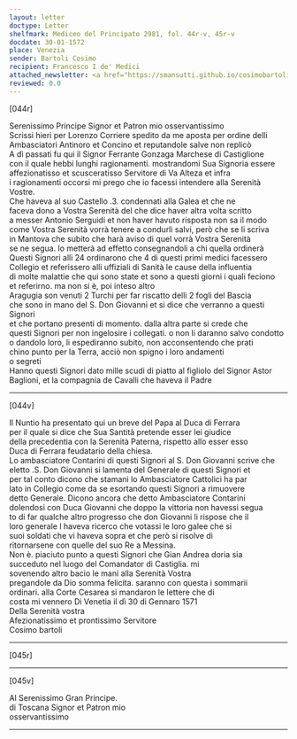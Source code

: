 ```yaml
---
layout: letter
doctype: Letter
shelfmark: Mediceo del Principato 2981, fol. 44r-v, 45r-v
docdate: 30-01-1572
place: Venezia
sender: Bartoli Cosimo
recipient: Francesco I de' Medici
attached_newsletter: <a href="https://smansutti.github.io/cosimobartoli/texts/3081_004/">3081_004</a>
reviewed: 0.0
---
```


[044r]  
  
  
Serenissimo Principe Signor et Patron mio osservantissimo  
Scrissi hieri per Lorenzo Corriere spedito da me aposta per ordine delli  
Ambasciatori Antinoro et Concino et reputandole salve non replicò  
A dì passati fu qui il Signor Ferrante Gonzaga Marchese di Castiglione  
con il quale hebbi lunghi ragionamenti. mostrandomi Sua Signoria essere  
affezionatisso et scusceratisso Servitore di Va Alteza et infra  
i ragionamenti occorsi mi prego che io facessi intendere alla Serenità Vostre.  
Che haveva al suo Castello .3. condennati alla Galea et che ne  
faceva dono a Vostra Serenità del che dice haver altra volta scritto  
a messer Antonio Serguidi et non haver havuto risposta non sa il modo  
come Vostra Serenità vorrà tenere a condurli salvi, però che se li scriva  
in Mantova che subito che harà aviso di quel vorrà Vostra Serenità  
se ne segua. lo metterà ad effetto consegnandoli a chi quella ordinerà  
Questi Signori alli 24 ordinarono che 4 di questi primi medici facessero  
Collegio et referissero alli uffiziali di Sanità le cause della influentia  
di molte malattie che qui sono state et sono a questi giorni i quali feciono  
et referirno. ma non si è, poi inteso altro  
Aragugia son venuti 2 Turchi per far riscatto delli 2 fogli del Bascia  
che sono in mano del S. Don Giovanni et si dice che verranno a questi Signori  
et che portano presenti di momento. dalla altra parte si crede che  
questi Signori per non ingelosire i collegati. o non li daranno salvo condotto  
o dandolo loro, li espediranno subito, non acconsentendo che prati  
chino punto per la Terra, acciò non spigno i loro andamenti  
o segreti  
Hanno questi Signori dato mille scudi di piatto al figliolo del Signor Astor  
Baglioni, et la compagnia de Cavalli che haveva il Padre  
  
---  

[044v]  
  
  
Il Nuntio ha presentato qui un breve del Papa al Duca di Ferrara  
per il quale si dice che Sua Santità pretende esser lei giudice  
della precedentia con la Serenità Paterna, rispetto allo esser esso  
Duca di Ferrara feudatario della chiesa.  
Lo ambasciatore Contarini di questi Signori al S. Don Giovanni scrive che  
eletto .S. Don Giovanni si lamenta del Generale di questi Signori et  
per tal conto dicono che stamani lo Ambasciatore Cattolici ha par  
lato in Collegio come da se esortando questi Signori a rimuovere  
detto Generale. Dicono ancora che detto Ambasciatore Contarini  
dolendosi con Duca Giovanni che doppo la vittoria non havessi segua  
to di far qualche altro progresso che don Giovanni li rispose che il  
loro generale l haveva ricerco che votassi le loro galee che si  
suoi soldati che vi haveva sopra et che però si risolve di  
ritornarsene con quelle del suo Re a Messina.  
Non è. piaciuto punto a questi Signori che Gian Andrea doria sia  
succeduto nel luogo del Comandator di Castiglia. mi  
sovenendo altro bacio le mani alla Serenità Vostra  
pregandole da Dio somma felicita. saranno con questa i sommarii  
ordinari. alla Corte Cesarea si mandaron le lettere che di  
costa mi vennero Di Venetia il dì 30 di Gennaro 1571  
Della Serenità vostra  
Afezionatissimo et prontissimo Servitore  
Cosimo bartoli  
  
---  

[045r]  
  
  
  
---  

[045v]  
  
  
Al Serenissimo Gran Principe.  
di Toscana Signor et Patron mio  
osservantissimo  
  
---  


